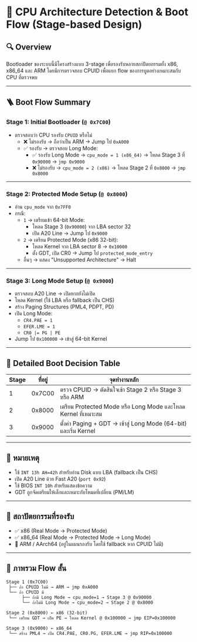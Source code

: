 # 🧠 CPU Architecture Detection & Boot Flow (Stage-based Design)

## 🔍 Overview

Bootloader ของระบบนี้มีโครงสร้างแบบ 3-stage เพื่อรองรับหลายสถาปัตยกรรมทั้ง x86, x86_64 และ ARM โดยมีการตรวจสอบ CPUID เพื่อแยก flow ของการบูตอย่างเหมาะสมกับ CPU ที่ตรวจพบ

---

## 🪜 Boot Flow Summary

### Stage 1: Initial Bootloader (`@ 0x7C00`)

- ตรวจสอบว่า CPU รองรับ `CPUID` หรือไม่
  - ❌ ไม่รองรับ → ถือว่าเป็น ARM → Jump ไป `0xA000`
  - ✅ รองรับ → ตรวจสอบ Long Mode:
    - ✅ รองรับ Long Mode → `cpu_mode = 1 (x86_64)` → โหลด Stage 3 ที่ `0x90000` → `jmp 0x9000`
    - ❌ ไม่รองรับ → `cpu_mode = 2 (x86)` → โหลด Stage 2 ที่ `0x8000` → `jmp 0x8000`

---

### Stage 2: Protected Mode Setup (`@ 0x8000`)

- อ่าน `cpu_mode` จาก `0x7FF0`
- กรณี:
  - `1` → เตรียมเข้า 64-bit Mode:
    - โหลด Stage 3 (`0x90000`) จาก LBA sector 32
    - เปิด A20 Line → Jump ไป `0x9000`
  - `2` → เตรียม Protected Mode (x86 32-bit):
    - โหลด Kernel จาก LBA sector 8 → `0x10000`
    - ตั้ง GDT, เปิด CR0 → Jump ไป `protected_mode_entry`
  - อื่นๆ → แสดง "Unsupported Architecture" → Halt

---

### Stage 3: Long Mode Setup (`@ 0x9000`)

- ตรวจสอบ A20 Line → เปิดหากยังไม่เปิด
- โหลด Kernel (ใช้ LBA หรือ fallback เป็น CHS)
- สร้าง Paging Structures (PML4, PDPT, PD)
- เปิด Long Mode:
  - `CR4.PAE = 1`
  - `EFER.LME = 1`
  - `CR0 |= PG | PE`
- Jump ไป `0x100000` → เข้าสู่ 64-bit Kernel

---

## 🔧 Detailed Boot Decision Table

| Stage | ที่อยู่   | จุดทำงานหลัก                                                      |
|-------|----------|---------------------------------------------------------------------|
| 1     | 0x7C00   | ตรวจ CPUID → ตัดสินใจเข้า Stage 2 หรือ Stage 3 หรือ ARM             |
| 2     | 0x8000   | เตรียม Protected Mode หรือ Long Mode และโหลด Kernel ที่เหมาะสม       |
| 3     | 0x9000   | ตั้งค่า Paging + GDT → เข้าสู่ Long Mode (64-bit) และเริ่ม Kernel     |

---

## 📝 หมายเหตุ

- ใช้ `INT 13h AH=42h` สำหรับอ่าน Disk แบบ LBA (fallback เป็น CHS)
- เปิด A20 Line ด้วย Fast A20 (`port 0x92`)
- ใช้ BIOS `INT 10h` สำหรับแสดงข้อความ
- GDT ถูกจัดเตรียมให้เล็กและเหมาะกับโหมดที่เปลี่ยน (PM/LM)

---

## 🔗 สถาปัตยกรรมที่รองรับ

- ✅ x86 (Real Mode → Protected Mode)
- ✅ x86_64 (Real Mode → Protected Mode → Long Mode)
- 🧪 ARM / AArch64 (อยู่ในแผนรองรับ โดยใช้ fallback หาก CPUID ไม่มี)

---

## 📌 ภาพรวม Flow สั้น

```plaintext
Stage 1 (0x7C00)
 ├── ถ้า CPUID ไม่มี → ARM → jmp 0xA000
 └── ถ้า CPUID มี
      ├── ถ้ามี Long Mode → cpu_mode=1 → Stage 3 @ 0x90000
      └── ถ้าไม่มี Long Mode → cpu_mode=2 → Stage 2 @ 0x8000

Stage 2 (0x8000) ← x86 (32-bit)
 └── เตรียม GDT → เปิด PE → โหลด Kernel @ 0x100000 → jmp EIP=0x100000

Stage 3 (0x9000) ← x86_64
 └── สร้าง PML4 → เปิด CR4.PAE, CR0.PG, EFER.LME → jmp RIP=0x100000
